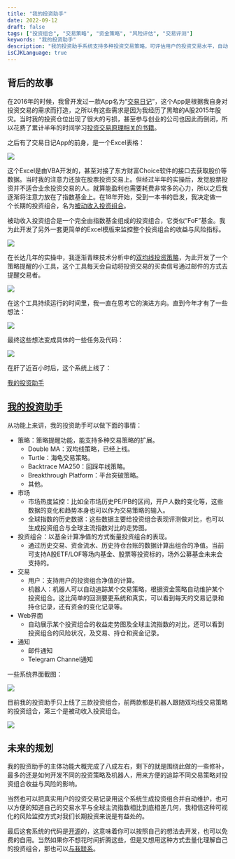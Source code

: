 ```yaml
---
title: "我的投资助手"
date: 2022-09-12
draft: false
tags: ["投资组合", "交易策略", "资金策略", "风险评估", "交易评测"]
keywords: "我的投资助手"
description: "我的投资助手系统支持多种投资交易策略，可评估用户的投资交易水平，自动计算用户投资组合的净值，从而提升用户的投资交易水平。"
isCJKLanguage: true
---
```


## 背后的故事

在2016年的时候，我曾开发过一款App名为<q>[交易日记](/money/build-trade-system/)</q>，这个App是根据我自身对投资交易的需求而打造，之所以有这些需求是因为我经历了黑暗的A股2015年股灾。当时我的投资仓位出现了很大的亏损，甚至参与创业的公司也因此而倒闭，所以花费了累计半年的时间学习[投资交易原理相关的书籍](/money/passive-income-protfolio/202007/)。

之后有了交易日记App的前身，是一个Excel表格：

![](https://img.bmpi.dev/815c5166-a61f-1625-401f-80c695979bb7.png)

这个Excel是由VBA开发的，甚至对接了东方财富Choice软件的接口去获取股价等数据。当时我的注意力还放在股票投资交易上。但经过半年的实操后，发觉股票投资并不适合业余投资交易的人。就算能盈利也需要耗费非常多的心力，所以之后我逐渐将注意力放在了指数基金上。在18年开始，受到一本书的启发，我决定做一个长期的投资组合，名为[被动收入投资组合](/money/passive-income-protfolio/202006/)。

被动收入投资组合是一个完全由指数基金组成的投资组合，它类似<q>FoF</q>基金。我为此开发了另外一套更简单的Excel模版来监控整个投资组合的收益与风险指标。

![](https://img.bmpi.dev/7ea206be-409c-d2a2-bd39-7b618e3ba345.png)

在长达几年的实操中，我逐渐青睐技术分析中的[双均线投资策略](/money/passive-income-protfolio/202008/)，为此开发了一个策略提醒的小工具，这个工具每天会自动将投资交易的买卖信号通过邮件的方式去提醒交易者。

![](https://img.bmpi.dev/ed73c1ad-0a1c-cd37-7b10-250ae3cdd56b.png)

在这个工具持续运行的时间里，我一直在思考它的演进方向。直到今年才有了一些想法：

![](https://img.bmpi.dev/179d4fd0-018a-9fe0-a432-8dc8cf5d7fdd.png)

最终这些想法变成具体的一些任务及代码：

![](https://img.bmpi.dev/898d87a6-f801-e6e5-8510-c8791a3b9da5.png)

在肝了近百小时后，这个系统上线了：

[我的投资助手](https://www.myinvestpilot.com/)

## [我的投资助手](https://www.myinvestpilot.com/)

从功能上来讲，我的投资助手可以做下面的事情：

- 策略：策略提醒功能，能支持多种交易策略的扩展。
  - Double MA：双均线策略，已经上线。
  - Turtle：海龟交易策略。
  - Backtrace MA250：回踩年线策略。
  - Breakthrough Platform：平台突破策略。
  - 其他。
- 市场
  - 市场热度监控：比如全市场历史PE/PB的区间，开户人数的变化等，这些数据的变化和趋势本身也可以作为交易策略的输入。
  - 全球指数的历史数据：这些数据主要给投资组合表现评测做对比，也可以生成投资组合与全球主流指数对比的走势图。
- 投资组合：以基金计算净值的方式衡量投资组合的表现。
  - 通过历史交易、资金流水、历史持仓台账的数据计算出组合的净值。当前可支持A股ETF/LOF等场内基金、股票等投资标的，场外公募基金未来会支持的。
- 交易
  - 用户：支持用户的投资组合净值的计算。
  - 机器人：机器人可以自动追踪某个交易策略，根据资金策略自动维护某个投资组合。这比简单的回测要更系统和真实，可以看到每天的交易记录和持仓记录，还有资金的变化记录等。
- Web界面
  - 自动展示某个投资组合的收益走势图及全球主流指数的对比，还可以看到投资组合的风险状况，及交易、持仓和资金记录。
- 通知
  - 邮件通知
  - Telegram Channel通知

一些系统界面截图：

![](https://img.bmpi.dev/7360956a-1c30-77a2-e9a2-fd4db6f03683.png)

目前我的投资助手只上线了三款投资组合，前两款都是机器人跟随双均线交易策略的投资组合，第三个是被动收入投资组合。

![](https://img.bmpi.dev/e7eda067-5c2a-4fa3-05aa-2df0ca94ad45.png)

## 未来的规划

我的投资助手的主体功能大概完成了八成左右，剩下的就是围绕此做的一些修补，最多的还是如何开发不同的投资策略及机器人，用来方便的追踪不同交易策略对投资组合收益与风险的影响。

当然也可以把真实用户的投资交易记录用这个系统生成投资组合并自动维护，也可以方便的知道自己的交易水平与全球主流指数相比到底相差几何，我相信这种可视化的风险监控方式对我们长期投资来说是有益处的。

最后这套系统的代码是[开源](https://github.com/bmpi-dev/invest-alchemy)的，这意味着你可以按照自己的想法去开发，也可以免费的自用。当然如果你不想花时间折腾这些，但是又想用这种方式去量化理解自己的投资组合，那也可以[与我联系](/about/)。
